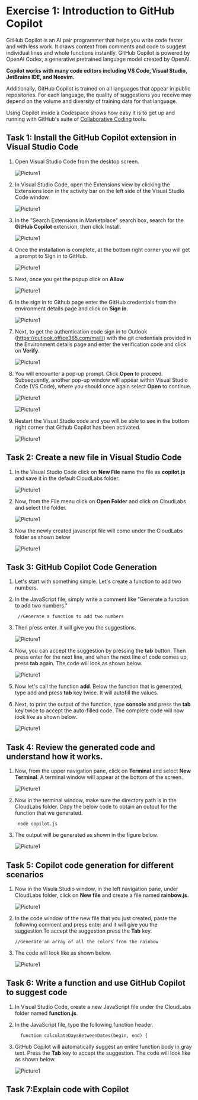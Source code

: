 
# Exercise 1: Introduction to GitHub Copilot

GitHub Copilot is an AI pair programmer that helps you write code faster and with less work. It draws context from comments and code to suggest individual lines and whole functions instantly. GitHub Copilot is powered by OpenAI Codex, a generative pretrained language model created by OpenAI.

**Copilot works with many code editors including VS Code, Visual Studio, JetBrains IDE, and Neovim.**

Additionally, GitHub Copilot is trained on all languages that appear in public repositories. For each language, the quality of suggestions you receive may depend on the volume and diversity of training data for that language.

Using Copilot inside a Codespace shows how easy it is to get up and running with GitHub's suite of [Collaborative Coding](https://github.com/features#features-collaboration) tools.

## Task 1: Install the GitHub Copilot extension in Visual Studio Code

1. Open Visual Studio Code from the desktop screen. 

   ![Picture1](../media/VScodedektop1.png)

3. In Visual Studio Code, open the Extensions view by clicking the Extensions icon in the activity bar on the left side of the Visual Studio Code window.

   ![Picture1](../media/vscodeextension.png)

2. In the "Search Extensions in Marketplace" search box, search for the **GitHub Copilot** extension, then click Install.

   ![Picture1](../media/copilotinstall.png)
  
3. Once the installation is complete, at the bottom right corner you will get a prompt to Sign in to GitHub.

   ![Picture1](../media/signingit.png)

4. Next, once you get the popup click on **Allow**

   ![Picture1](../media/allow.png)

5. In the sign in to Github page enter the GitHub credentials from the environment details page and click on **Sign in**.

   ![Picture1](../media/vsgitsignin1.png)

6. Next, to get the authentication code sign in to Outlook (https://outlook.office365.com/mail/) with the git credentials provided in the Environment details page and enter the verification code and click on **Verify**.

   ![Picture1](../media/authgit.png)

7. You will encounter a pop-up prompt. Click **Open** to proceed. Subsequently, another pop-up window will appear within Visual Studio Code (VS Code), where you should once again select **Open** to continue.

   ![Picture1](../media/open.png)

   ![Picture1](../media/vsopen.png)

8. Restart the Visual Studio code and you will be able to see in the bottom right corner that Github Copilot has been activated.

   ![Picture1](../media/gitcoacti.png)

## Task 2: Create a new file in Visual Studio Code

1. In the Visual Studio Code click on **New File** name the file as **copilot.js** and save it in the default CloudLabs folder.

   ![Picture1](../media/newfilecr.png) 
  
2. Now, from the File menu click on **Open Folder** and click on CloudLabs and select the folder.

   ![Picture1](../media/folder.png) 

4. Now the newly created javascript file will come under the CloudLabs folder as shown below

   ![Picture1](../media/clfolderview.png)

## Task 3: GitHub Copilot Code Generation

1. Let's start with something simple. Let's create a function to add two numbers.

2. In the JavaScript file, simply write a comment like "Generate a function to add two numbers."

   ```
    //Generate a function to add two numbers
   ```
3. Then press enter. It will give you the suggestions.
   
   ![Picture1](../media/func.png)
   
5.  Now, you can accept the suggestion by pressing the **tab** button. Then press enter for the next line, and when the next line of code comes up, press **tab** again. The code will look as shown below.

    ![Picture1](../media/codecomp.png)

6. Now let's call the function **add**. Below the function that is generated, type add and press **tab** key twice. It will autofill the values. 

7. Next, to print the output of the function, type **console** and press the **tab** key twice to accept the auto-filled code. The complete code will now look like as shown below.  
 
   ![Picture1](../media/fullcode.png)

## Task 4: Review the generated code and understand how it works.

1. Now, from the upper navigation pane, click on **Terminal** and select **New Terminal**. A terminal window will appear at the bottom of the screen. 

   ![Picture1](../media/term.png)
 
2. Now in the terminal window, make sure the directory path is in the CloudLabs folder. Copy the below code to obtain an output for the function that we generated. 
   ```
    node copilot.js
   ```
3. The output will be generated as shown in the figure below.

   ![Picture1](../media/outputfunc.png)

## Task 5: Copilot code generation for different scenarios

1. Now in the Visula Studio window, in the left navigation pane, under CloudLabs folder, click on **New file** and create a file named **rainbow.js**.

   ![Picture1](../media/newfilera.png)
   
3. In the code window of the new file that you just created, paste the following comment and press enter and it will give you the suggestion.To accept the suggestion press the **Tab** key.
    ```
    //Generate an array of all the colors from the rainbow
   ```
4. The code will look like as shown below.

   ![Picture1](../media/rainout.png)

## Task 6: Write a function and use GitHub Copilot to suggest code

1. In Visual Studio Code, create a new JavaScript  file under the CloudLabs folder named **function.js**.

2. In the JavaScript file, type the following function header.

    ```
      function calculateDaysBetweenDates(begin, end) {
    ```
3. GitHub Copilot will automatically suggest an entire function body in gray text. Press the **Tab** key to accept the suggestion. The code will look like as shown below.

   ![Picture1](../media/varfunc.png)

 ## Task 7:Explain code with Copilot  
